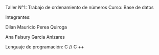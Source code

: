 Taller N°1: Trabajo de ordenamiento de números
Curso:
Base de datos

Integrantes:

Dilan Mauricio Perea Quiroga

Ana Faisury Garcia Anizares

Lenguaje de programación:
C // C ++

